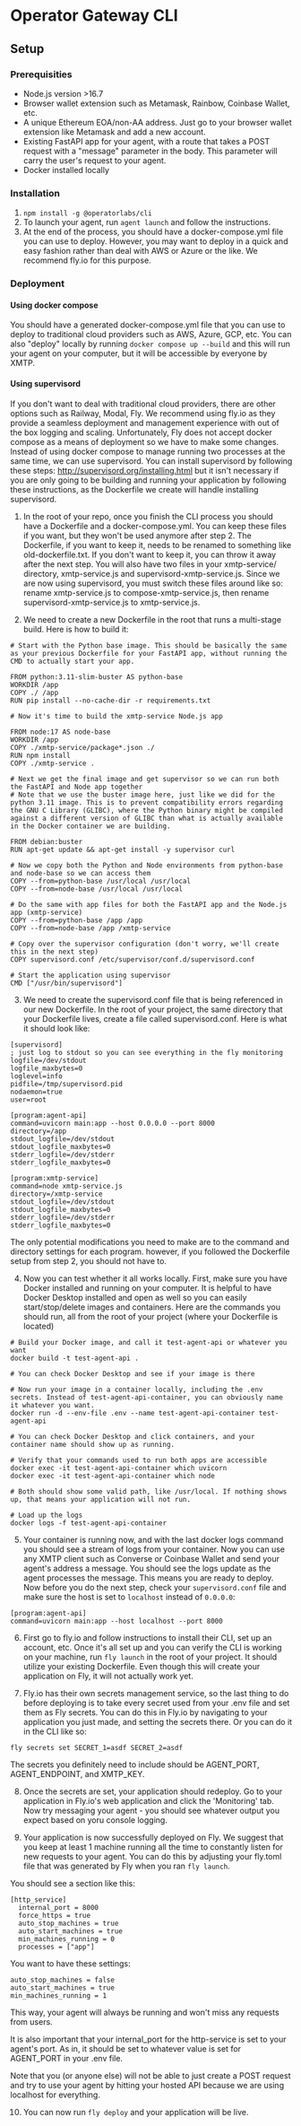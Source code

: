 # Operator Gateway CLI

## Setup

### Prerequisities
- Node.js version >16.7
- Browser wallet extension such as Metamask, Rainbow, Coinbase Wallet, etc.
- A unique Ethereum EOA/non-AA address. Just go to your browser wallet extension like Metamask and add a new account.
- Existing FastAPI app for your agent, with a route that takes a POST request with a "message" parameter in the body. This parameter will carry the user's request to your agent.
- Docker installed locally

### Installation

1. `npm install -g @operatorlabs/cli` 
2. To launch your agent, run `agent launch` and follow the instructions.
3. At the end of the process, you should have a docker-compose.yml file you can use to deploy. However, you may want to deploy in a quick and easy fashion rather than deal with AWS or Azure or the like. We recommend fly.io for this purpose. 

### Deployment

#### Using docker compose

You should have a generated docker-compose.yml file that you can use to deploy to traditional cloud providers such as AWS, Azure, GCP, etc. You can also "deploy" locally by running `docker compose up --build` and this will run your agent on your computer, but it will be accessible by everyone by XMTP.

#### Using supervisord

If you don't want to deal with traditional cloud providers, there are other options such as Railway, Modal, Fly. We recommend using fly.io as they provide a seamless deployment and management experience with out of the box logging and scaling. Unfortunately, Fly does not accept docker compose as a means of deployment so we have to make some changes.
Instead of using docker compose to manage running two processes at the same time, we can use supervisord. You can install supervisord by following these steps: http://supervisord.org/installing.html but it isn't necessary if you are only going to be building and running your application by following these instructions, as the Dockerfile we create will handle installing supervisord.

1. In the root of your repo, once you finish the CLI process you should have a Dockerfile and a docker-compose.yml. You can keep these files if you want, but they won't be used anymore after step 2. The Dockerfile, if you want to keep it, needs to be renamed to something like old-dockerfile.txt. If you don't want to keep it, you can throw it away after the next step. You will also have two files in your xmtp-service/ directory, xmtp-service.js and supervisord-xmtp-service.js. Since we are now using supervisord, you must switch these files around like so: rename xmtp-service.js to compose-xmtp-service.js, then rename supervisord-xmtp-service.js to xmtp-service.js.

2. We need to create a new Dockerfile in the root that runs a multi-stage build. Here is how to build it:

```
# Start with the Python base image. This should be basically the same as your previous Dockerfile for your FastAPI app, without running the CMD to actually start your app. 

FROM python:3.11-slim-buster AS python-base
WORKDIR /app
COPY ./ /app
RUN pip install --no-cache-dir -r requirements.txt

# Now it's time to build the xmtp-service Node.js app

FROM node:17 AS node-base
WORKDIR /app
COPY ./xmtp-service/package*.json ./
RUN npm install
COPY ./xmtp-service .

# Next we get the final image and get supervisor so we can run both the FastAPI and Node app together
# Note that we use the buster image here, just like we did for the python 3.11 image. This is to prevent compatibility errors regarding the GNU C Library (GLIBC), where the Python binary might be compiled against a different version of GLIBC than what is actually available in the Docker container we are building.

FROM debian:buster
RUN apt-get update && apt-get install -y supervisor curl

# Now we copy both the Python and Node environments from python-base and node-base so we can access them
COPY --from=python-base /usr/local /usr/local
COPY --from=node-base /usr/local /usr/local

# Do the same with app files for both the FastAPI app and the Node.js app (xmtp-service)
COPY --from=python-base /app /app
COPY --from=node-base /app /xmtp-service

# Copy over the supervisor configuration (don't worry, we'll create this in the next step)
COPY supervisord.conf /etc/supervisor/conf.d/supervisord.conf

# Start the application using supervisor
CMD ["/usr/bin/supervisord"]
```

3. We need to create the supervisord.conf file that is being referenced in our new Dockerfile. In the root of your project, the same directory that your Dockerfile lives, create a file called supervisord.conf. Here is what it should look like:

```
[supervisord]
; just log to stdout so you can see everything in the fly monitoring
logfile=/dev/stdout 
logfile_maxbytes=0  
loglevel=info
pidfile=/tmp/supervisord.pid
nodaemon=true
user=root

[program:agent-api]
command=uvicorn main:app --host 0.0.0.0 --port 8000
directory=/app
stdout_logfile=/dev/stdout
stdout_logfile_maxbytes=0
stderr_logfile=/dev/stderr
stderr_logfile_maxbytes=0

[program:xmtp-service]
command=node xmtp-service.js
directory=/xmtp-service
stdout_logfile=/dev/stdout
stdout_logfile_maxbytes=0
stderr_logfile=/dev/stderr
stderr_logfile_maxbytes=0
```

The only potential modifications you need to make are to the command and directory settings for each program. however, if you followed the Dockerfile setup from step 2, you should not have to.

4. Now you can test whether it all works locally. First, make sure you have Docker installed and running on your computer. It is helpful to have Docker Desktop installed and open as well so you can easily start/stop/delete images and containers. Here are the commands you should run, all from the root of your project (where your Dockerfile is located)

```
# Build your Docker image, and call it test-agent-api or whatever you want
docker build -t test-agent-api .

# You can check Docker Desktop and see if your image is there

# Now run your image in a container locally, including the .env secrets. Instead of test-agent-api-container, you can obviously name it whatever you want.
docker run -d --env-file .env --name test-agent-api-container test-agent-api

# You can check Docker Desktop and click containers, and your container name should show up as running.

# Verify that your commands used to run both apps are accessible
docker exec -it test-agent-api-container which uvicorn
docker exec -it test-agent-api-container which node

# Both should show some valid path, like /usr/local. If nothing shows up, that means your application will not run.

# Load up the logs
docker logs -f test-agent-api-container
```

5. Your container is running now, and with the last docker logs command you should see a stream of logs from your container. Now you can use any XMTP client such as Converse or Coinbase Wallet and send your agent's address a message. You should see the logs update as the agent processes the message. This means you are ready to deploy. Now before you do the next step, check your `supervisord.conf` file and make sure the host is set to `localhost` instead of `0.0.0.0`:

```
[program:agent-api]
command=uvicorn main:app --host localhost --port 8000
```

6. First go to fly.io and follow instructions to install their CLI, set up an account, etc. Once it's all set up and you can verify the CLI is working on your machine, run `fly launch` in the root of your project. It should utilize your existing Dockerfile. Even though this will create your application on Fly, it will not actually work yet.

7. Fly.io has their own secrets management service, so the last thing to do before deploying is to take every secret used from your .env file and set them as Fly secrets. You can do this in Fly.io by navigating to your application you just made, and setting the secrets there. Or you can do it in the CLI like so:

`fly secrets set SECRET_1=asdf SECRET_2=asdf`

The secrets you definitely need to include should be AGENT_PORT, AGENT_ENDPOINT, and XMTP_KEY.

8. Once the secrets are set, your application should redeploy. Go to your application in Fly.io's web application and click the 'Monitoring' tab. Now try messaging your agent - you should see whatever output you expect based on yoru console logging.

9. Your application is now successfully deployed on Fly. We suggest that you keep at least 1 machine running all the time to constantly listen for new requests to your agent. You can do this by adjusting your fly.toml file that was generated by Fly when you ran `fly launch`. 

You should see a section like this:
```
[http_service]
  internal_port = 8000
  force_https = true
  auto_stop_machines = true
  auto_start_machines = true
  min_machines_running = 0
  processes = ["app"]
```

You want to have these settings:
```
auto_stop_machines = false
auto_start_machines = true
min_machines_running = 1
```

This way, your agent will always be running and won't miss any requests from users.

It is also important that your internal_port for the http-service is set to your agent's port. As in, it should be set to whatever value is set for AGENT_PORT in your .env file.

Note that you (or anyone else) will not be able to just create a POST request and try to use your agent by hitting your hosted API because we are using localhost for everything.

10. You can now run `fly deploy` and your application will be live.
